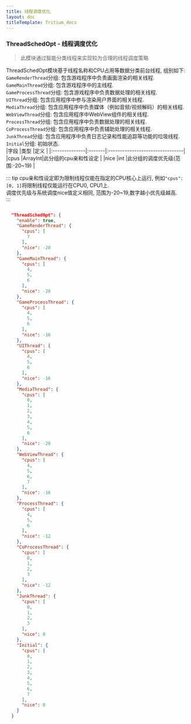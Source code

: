 ```yaml
---
title: 线程调度优化
layout: doc
titleTemplate: Tritium_docs
---
```


### ThreadSchedOpt - 线程调度优化  
> 此模块通过智能分类线程来实现较为合理的线程调度策略  
  
ThreadSchedOpt模块基于线程名称和CPU占用等数据分类前台线程, 组别如下:  
`GameRenderThread`分组: 包含游戏程序中负责画面渲染的相关线程.   
`GameMainThread`分组: 包含游戏程序中的主线程.  
`GameProcessThread`分组: 包含游戏程序中负责数据处理的相关线程.  
`UIThread`分组: 包含应用程序中参与渲染用户界面的相关线程.  
`MediaThread`分组: 包含应用程序中负责媒体（例如音频/视频解码）的相关线程.  
`WebViewThread`分组: 包含应用程序中WebView组件的相关线程.  
`ProcessThread`分组: 包含应用程序中负责数据处理的相关线程.  
`CoProcessThread`分组: 包含应用程序中负责辅助处理的相关线程.  
`JunkThread`分组: 包含应用程序中负责日志记录和性能追踪等功能的垃圾线程.  
`Initial`分组: 初始状态.  
|字段           |类型    |定义                              |
|:--------------|:-------|:--------------------------------|
|cpus           |ArrayInt|此分组的cpu亲和性设定              |
|nice           |int     |此分组的调度优先级(范围:-20~19)    |

::: tip
cpu亲和性设定即为限制线程仅能在指定的CPU核心上运行, 例如`"cpus": [0, 1]`将限制线程仅能运行在CPU0, CPU1上.  
调度优先级与系统调度nice值定义相同, 范围为-20~19,数字越小优先级越高.  
:::

```json {5-8,11-16}

  "ThreadSchedOpt": {
    "enable": true,
    "GameRenderThread": {
      "cpus": [
        7
      ],
      "nice": -20
    },
    "GameMainThread": {
      "cpus": [
        4,
        5,
        6
      ],
      "nice": -20
    },
    "GameProcessThread": {
      "cpus": [
        4,
        5,
        6
      ],
      "nice": -16
    },
    "UIThread": {
      "cpus": [
        4,
        5,
        6
      ],
      "nice": -16
    },
    "MediaThread": {
      "cpus": [
        0,
        1,
        2,
        3,
        4,
        5,
        6
      ],
      "nice": -20
    },
    "WebViewThread": {
      "cpus": [
        4,
        5,
        6,
        7
      ],
      "nice": -16
    },
    "ProcessThread": {
      "cpus": [
        4,
        5,
        6
      ],
      "nice": -12
    },
    "CoProcessThread": {
      "cpus": [
        0,
        1,
        2,
        3
      ],
      "nice": -12
    },
    "JunkThread": {
      "cpus": [
        0,
        1,
        2,
        3
      ],
      "nice": 0
    },
    "Initial": {
      "cpus": [
        0,
        1,
        2,
        3,
        4,
        5,
        6,
        7
      ],
      "nice": 0
    }
  }

```